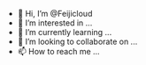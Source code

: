 - 👋 Hi, I’m @Feijicloud
- 👀 I’m interested in ...
- 🌱 I’m currently learning ...
- 💞️ I’m looking to collaborate on ...
- 📫 How to reach me ...

<!---
Feijicloud/Feijicloud is a ✨ special ✨ repository because its `README.md` (this file) appears on your GitHub profile.
You can click the Preview link to take a look at your changes.
--->
